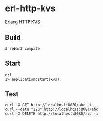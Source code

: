 erl-http-kvs
=====

Erlang HTTP KVS

Build
-----

    $ rebar3 compile

Start
-----

    erl
    1> application:start(kvs).

Test
-----

    curl -X GET http://localhost:8080/abc -i
    curl --data "123" http://localhost:8080/abc
    curl -X DELETE http://localhost:8080/abc -i
